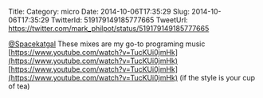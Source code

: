 Title: 
Category: micro
Date: 2014-10-06T17:35:29
Slug: 2014-10-06T17:35:29
TwitterId: 519179149185777665
TweetUrl: https://twitter.com/mark_philpot/status/519179149185777665

[@Spacekatgal](https://twitter.com/Spacekatgal) These mixes are my go-to programing music [https://www.youtube.com/watch?v=TucKUi0jmHk](https://www.youtube.com/watch?v=TucKUi0jmHk) [https://www.youtube.com/watch?v=TucKUi0jmHk](https://www.youtube.com/watch?v=TucKUi0jmHk) (if the style is your cup of tea)